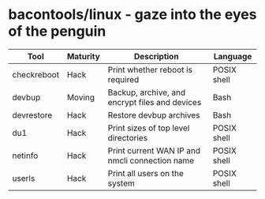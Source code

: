 bacontools/linux - gaze into the eyes of the penguin
====================================================
| Tool        | Maturity | Description                                    | Language    |
|-------------|----------|------------------------------------------------|-------------|
| checkreboot | Hack     | Print whether reboot is required               | POSIX shell |
| devbup      | Moving   | Backup, archive, and encrypt files and devices | Bash        |
| devrestore  | Hack     | Restore devbup archives                        | Bash        |
| du1         | Hack     | Print sizes of top level directories           | POSIX shell |
| netinfo     | Hack     | Print current WAN IP and nmcli connection name | POSIX shell |
| userls      | Hack     | Print all users on the system                  | POSIX shell |

